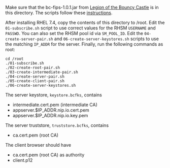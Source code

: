 Make sure that the bc-fips-1.0.1.jar from [Legion of the Bouncy Castle](https://bouncycastle.org/fips-java)
is in this directory.  The scripts follow these
[instructions](https://jamielinux.com/docs/openssl-certificate-authority/index.html).

After installing RHEL 7.4, copy the contents of this directory to
/root.  Edit the `01-subscribe.sh` script to use correct values for
the RHSM `USERNAME` and `PASSWD`.  You can also set the RHSM pool
id via `SM_POOL_ID`.  Edit the `04-create-server-pair.sh` and
`06-create-server-keystores.sh` scripts to use the matching `IP_ADDR`
for the server.  Finally, run the following commands as root:

    cd /root
    ./01-subscribe.sh
    ./02-create-root-pair.sh
    ./03-create-intermediate-pair.sh
    ./04-create-server-pair.sh
    ./05-create-client-pair.sh
    ./06-create-server-keystores.sh

The server keystore, `keystore.bcfks`, contains
 
* intermediate.cert.pem (intermediate CA)
* appserver.$IP_ADDR.nip.io.cert.pem
* appserver.$IP_ADDR.nip.io.key.pem
    
The server truststore, `truststore.bcfks`, contains

* ca.cert.pem (root CA)

The client browser should have

* ca.cert.pem (root CA) as authority
* client.p12

